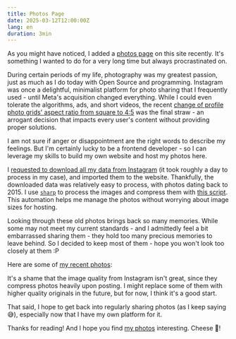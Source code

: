 ```yaml
---
title: Photos Page
date: 2025-03-12T12:00:00Z
lang: en
duration: 3min
---
```


As you might have noticed, I added a [photos page](/photos) on this site recently. It's something I wanted to do for a very long time but always procrastinated on.

During certain periods of my life, photography was my greatest passion, just as much as I do today with Open Source and programming. Instagram was once a delightful, minimalist platform for photo sharing that I frequently used - until Meta's acquisition changed everything. While I could even tolerate the algorithms, ads, and short videos, the recent [change of profile photo grids' aspect ratio from square to 4:5](https://www.standard.co.uk/news/tech/instagram-update-how-adjust-profile-grid-what-changes-coming-b1205890.html) was the final straw - an arrogant decision that impacts every user's content without providing proper solutions.

I am not sure if anger or disappointment are the right words to describe my feelings. But I'm certainly lucky to be a frontend developer - so I can leverage my skills to build my own website and host my photos here.

I [requested to download all my data from Instagram](https://accountscenter.instagram.com/info_and_permissions/dyi/) (it took roughly a day to process in my case), and imported them to the website. Thankfully, the downloaded data was relatively easy to process, with photos dating back to 2015. I use [`sharp`](https://github.com/lovell/sharp) to process the images and compress them with [this script](https://github.com/antfu/antfu.me/blob/main/scripts/photos-manage.ts). This automation helps me manage the photos without worrying about image sizes for hosting.

Looking through these old photos brings back so many memories. While some may not meet my current standards - and I admittedly feel a bit embarrassed sharing them - they hold too many precious memories to leave behind. So I decided to keep most of them - hope you won't look too closely at them :P

Here are some of [my recent photos](/photos):

<div mb-8>
  <PhotoGrid :limit="12" class="gap-1!" />
</div>

It's a shame that the image quality from Instagram isn't great, since they compress photos heavily upon posting. I might replace some of them with higher quality originals in the future, but for now, I think it's a good start.

That said, I hope to get back into regularly sharing photos (as I keep saying 😅), especially now that I have my own platform for it.

Thanks for reading! And I hope you find [my photos](/photos) interesting. Cheese 🧀!
